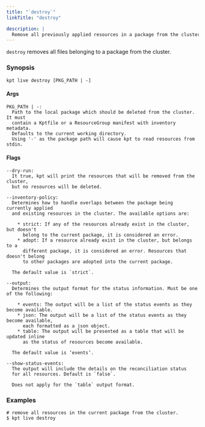 ```yaml
---
title: "`destroy`"
linkTitle: "destroy"

description: |
  Remove all previously applied resources in a package from the cluster
---
```


<!--mdtogo:Short
    Remove all previously applied resources in a package from the cluster
-->

`destroy` removes all files belonging to a package from the cluster.

### Synopsis

<!--mdtogo:Long-->

```shell
kpt live destroy [PKG_PATH | -]
```

#### Args

```shell
PKG_PATH | -:
  Path to the local package which should be deleted from the cluster. It must
  contain a Kptfile or a ResourceGroup manifest with inventory metadata.
  Defaults to the current working directory.
  Using '-' as the package path will cause kpt to read resources from stdin.
```

#### Flags

```shell
--dry-run:
  It true, kpt will print the resources that will be removed from the cluster,
  but no resources will be deleted.

--inventory-policy:
  Determines how to handle overlaps between the package being currently applied
  and existing resources in the cluster. The available options are:

    * strict: If any of the resources already exist in the cluster, but doesn't
      belong to the current package, it is considered an error.
    * adopt: If a resource already exist in the cluster, but belongs to a
      different package, it is considered an error. Resources that doesn't belong
      to other packages are adopted into the current package.

  The default value is `strict`.

--output:
  Determines the output format for the status information. Must be one of the following:

    * events: The output will be a list of the status events as they become available.
    * json: The output will be a list of the status events as they become available,
      each formatted as a json object.
    * table: The output will be presented as a table that will be updated inline
      as the status of resources become available.

  The default value is ‘events’.

--show-status-events:
  The output will include the details on the reconciliation status
  for all resources. Default is `false`.

  Does not apply for the `table` output format.
```

<!--mdtogo-->

### Examples

<!--mdtogo:Examples-->

```shell
# remove all resources in the current package from the cluster.
$ kpt live destroy
```

<!--mdtogo-->
